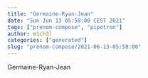 ```yaml
---
title: "Germaine-Ryan-Jean"
date: "Sun Jun 13 05:58:00 CEST 2021"
tags: ["prenom-compose", "pipotron"]
author: m1ch3l
categories: ["generated"]
slug: "prenom-compose/2021-06-13-05:58:00"
---
```


Germaine-Ryan-Jean
